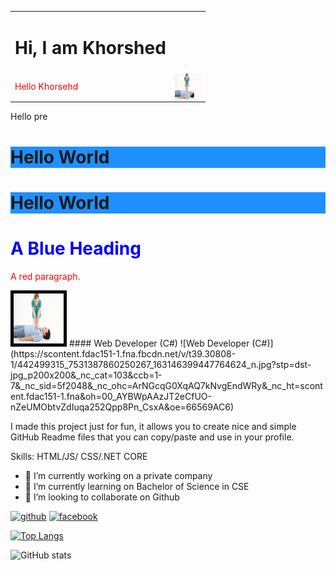 
<!DOCTYPE html>
<html>
  <head>    
    <link rel="stylesheet" href="./mms.app.css" type="text" />
  </head>
  <body>
     <table class="table table-bordered">
  <tr>
    <td><h1>Hi, I am Khorshed</h1> </td>
  </tr>
    <tr>
    <td style="color:red;">Hello Khorsehd</td>
      <td align="right">  <img src="./bg20190828120852.jpg" style="float:right;width:42px;height:42px;border-radious:10px;background-color:red;"  title="Portfolio image"  alt="banner"/></td>
  </tr>
</table>
<p>Hello pre</p> 
    <h1 style="background-color:DodgerBlue;">Hello World</h1>
  </body>

<h1 style="background-color:DodgerBlue;">Hello World</h1>
<h1 style="color:blue;">A Blue Heading</h1>

<p style="color:red;">A red paragraph.</p>

<img src="./bg20190828120852.jpg" alt="Smiley face" width="80" height="80" style="border:5px solid black;border-radious:10px;background-color:red;">
 
</body>
</html>
#### Web Developer (C#)
![Web Developer (C#)](https://scontent.fdac151-1.fna.fbcdn.net/v/t39.30808-1/442499315_7531387860250267_163146399447764624_n.jpg?stp=dst-jpg_p200x200&_nc_cat=103&ccb=1-7&_nc_sid=5f2048&_nc_ohc=ArNGcqG0XqAQ7kNvgEndWRy&_nc_ht=scontent.fdac151-1.fna&oh=00_AYBWpAAzJT2eCfUO-nZeUMObtvZdIuqa252Qpp8Pn_CsxA&oe=66569AC6)

I made this project just for fun, it allows you to create nice and simple GitHub Readme files that you can copy/paste and use in your profile.

Skills: HTML/JS/ CSS/.NET CORE

- 🔭 I’m currently working on a private company 
- 🌱 I’m currently learning on Bachelor of Science in CSE 
- 👯 I’m looking to collaborate on Github 


[<img src='https://cdn.jsdelivr.net/npm/simple-icons@3.0.1/icons/github.svg' alt='github' height='40'>](https://github.com/khorshedCse)  [<img src='https://cdn.jsdelivr.net/npm/simple-icons@3.0.1/icons/facebook.svg' alt='facebook' height='40'>](https://www.facebook.com/khorshedalam)  

[![Top Langs](https://github-readme-stats.vercel.app/api/top-langs/?username=khorshedCse)](https://github.com/anuraghazra/github-readme-stats)

![GitHub stats](https://github-readme-stats.vercel.app/api?username=khorshedCse&show_icons=true&count_private=true)  

